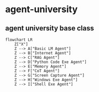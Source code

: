 # agent-university

## agent university base class

```mermaid
flowchart LR
    Z["X"]
    Z --> A["Basic LM Agent"]
    Z --> B["Internet Agent"]
    Z --> C["RAG Agent"]
    Z --> D["Python Code Exe Agent"]
    Z --> E["Memory Agent"]
    Z --> F["CoT Agent"]
    Z --> G["Screen Capture Agent"]
    Z --> H["Windows Exe Agent"]
    Z --> I["Shell Exe Agent"]
```
